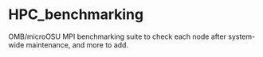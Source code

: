 # HPC_benchmarking
OMB/microOSU MPI benchmarking suite to check each node after system-wide maintenance, and more to add.
